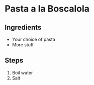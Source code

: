 # Pasta a la Boscalola

## Ingredients
* Your choice of pasta
* More stuff

## Steps
1. Boil water
2. Salt
